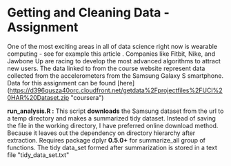 # **Getting and Cleaning Data - Assignment**

One of the most exciting areas in all of data science right now is wearable computing - see for example this article . Companies like Fitbit, Nike, and Jawbone Up are racing to develop the most advanced algorithms to attract new users. The data linked to from the course website represent data collected from the accelerometers from the Samsung Galaxy S smartphone. 
Data for this assignment can be found [here] (https://d396qusza40orc.cloudfront.net/getdata%2Fprojectfiles%2FUCI%20HAR%20Dataset.zip "coursera")


**run_analysis.R :**
This script **downloads** the Samsung dataset from the url to a temp directory and makes a summarized tidy dataset.
Instead of saving the file in the working directory, I have preferred online download method. Because it leaves out the dependency on directory hierarchy after extraction.
Requires package dplyr **0.5.0+** for summarize_all group of functions.
The tidy data_set formed after summarization is stored in a text file "tidy_data_set.txt"


